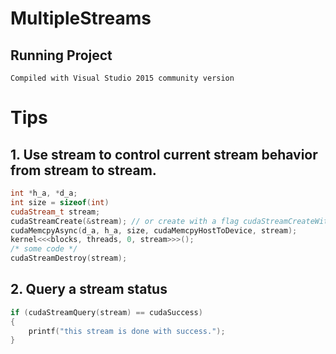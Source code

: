 # MultipleStreams

## Running Project
```
Compiled with Visual Studio 2015 community version
```

# Tips
## 1. Use stream to control current stream behavior from stream to stream.
```cpp
int *h_a, *d_a;
int size = sizeof(int)
cudaStream_t stream;
cudaStreamCreate(&stream); // or create with a flag cudaStreamCreateWithFlags(&stream, cudaStreamNonBlocking)
cudaMemcpyAsync(d_a, h_a, size, cudaMemcpyHostToDevice, stream);
kernel<<<blocks, threads, 0, stream>>>();
/* some code */
cudaStreamDestroy(stream);
```
## 2. Query a stream status
```cpp
if (cudaStreamQuery(stream) == cudaSuccess)
{
	printf("this stream is done with success.");
}
```